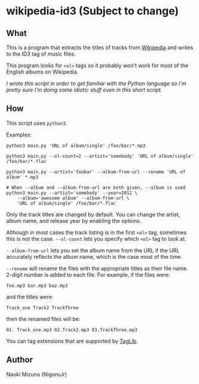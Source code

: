# wikipedia-id3 (Subject to change)

## What
This is a program that extracts the titles of tracks from
[Wikipedia](http://en.wikipedia.org) and writes to the ID3 tag of music files.

This program looks for `<ol>` tags so it probably won't work for most of the
English albums on Wikipedia.

*I wrote this script in order to get familiar with the Python language so I'm
pretty sure I'm doing some idiotic stuff even in this short script.*

## How
This script uses `python3`.

Examples:

    python3 main.py 'URL of album/single' /foo/bar/*.mp3

    python3 main.py --ol-count=2 --artist='somebody' 'URL of album/single' /foo/bar/*.flac

    python3 main.py --artist='foobar' --album-from-url --rename 'URL of album' *.mp3

    # When --album and --album-from-url are both given, --album is used
    python3 main.py --artist='somebody' --year=2012 \
        --album='awesome album' --album-from-url \
        'URL of album/single' /foo/bar/*.flac

Only the track titles are changed by default. You can change the artist, album
name, and release year by enabling the options.

Although in most cases the track listing is in the first `<ol>` tag,
sometimes this is not the case. `--ol-count` lets you specify which
`<ol>` tag to look at.

`--album-from-url` lets you set the album name from the URL if the URL
accurately reflects the album name, which is the case most of the time.

`--rename` will rename the files with the appropriate titles as their file
name. 2-digit number is added to each file. For example, if the files were:

    foo.mp3 bar.mp3 baz.mp3

and the titles were:

    Track_one Track2 TrackThree

then the renamed files will be:

    01. Track_one.mp3 02.Track2.mp3 03.TrackThree.mp3

You can tag extensions that are supported by [TagLib](http://taglib.github.io/).

## Author
Naoki Mizuno (NigoroJr)
